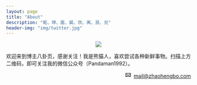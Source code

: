 ```yaml
---
layout: page
title: "About"
description: "乾、坤、震、巽、坎、离、艮、兑"
header-img: "img/twitter.jpg"
---
```


<center>
    <p><img src="http://7xrrbc.com1.z0.glb.clouddn.com/wechat2code.jpg" align="center"></p>
</center>

欢迎来到博主八卦页，感谢关注！我是熊猫人，喜欢尝试各种新鲜事物。扫描上方二维码，即可关注我的微信公众号（Pandaman1992）。

<div style="text-align:right"><svg xmlns="http://www.w3.org/2000/svg" class="octicon octicon-mail" aria-hidden="true" viewBox="0 0 14 16" width="14" height="16" version="1.1"><path d="M 0 4 v 8 c 0 0.55 0.45 1 1 1 h 12 c 0.55 0 1 -0.45 1 -1 V 4 c 0 -0.55 -0.45 -1 -1 -1 H 1 c -0.55 0 -1 0.45 -1 1 Z m 13 0 L 7 9 L 1 4 h 12 Z M 1 5.5 l 4 3 L 1 11.5 V 5.5 Z m 1 6.5 l 3.5 -3 l 1.5 1.5 l 1.5 -1.5 l 3.5 3 H 2 Z m 11 -0.5 L 9 8.5 l 4 -3 v 6 Z" /></svg>&nbsp;&nbsp;<a href="mailto:mail@zhaohengbo.com">mail@zhaohengbo.com</a></div>
